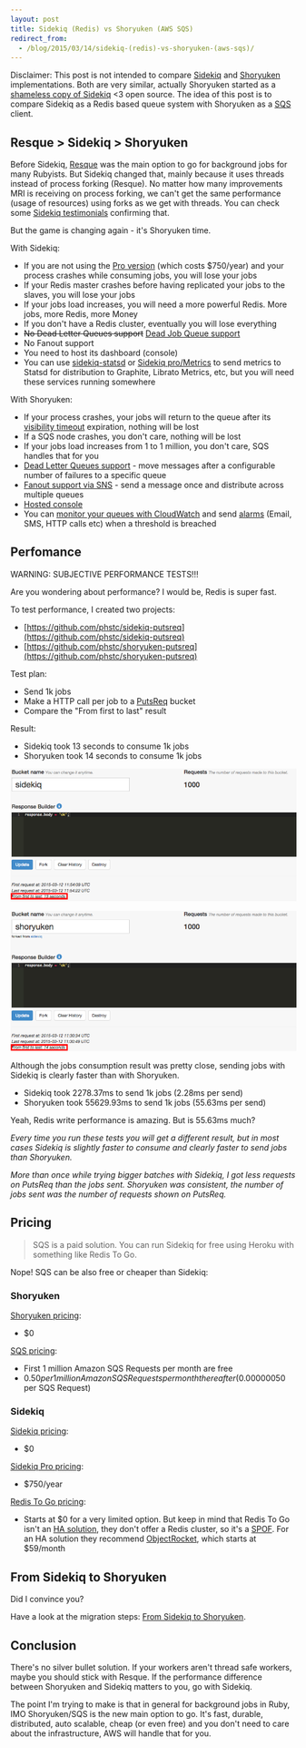 ```yaml
---
layout: post
title: Sidekiq (Redis) vs Shoryuken (AWS SQS)
redirect_from:
  - /blog/2015/03/14/sidekiq-(redis)-vs-shoryuken-(aws-sqs)/
---
```


Disclaimer: This post is not intended to compare [Sidekiq](http://sidekiq.org/) and [Shoryuken](https://github.com/phstc/shoryuken) implementations. Both are very similar, actually Shoryuken started as a [shameless copy of Sidekiq](https://github.com/phstc/shoryuken#credits) <3 open source. The idea of this post is to compare Sidekiq as a Redis based queue system with Shoryuken as a [SQS](https://aws.amazon.com/sqs/) client.


## Resque > Sidekiq > Shoryuken

Before Sidekiq, [Resque](https://github.com/resque/resque) was the main option to go for background jobs for many Rubyists. But Sidekiq changed that, mainly because it uses threads instead of process forking (Resque). No matter how many improvements MRI is receiving on process forking, we can't get the same performance (usage of resources) using forks as we get with threads. You can check some [Sidekiq testimonials](https://github.com/mperham/sidekiq/wiki/Testimonials) confirming that.

But the game is changing again - it's Shoryuken time.

With Sidekiq:

* If you are not using the [Pro version](http://sidekiq.org/pro/) (which costs $750/year) and your process crashes while consuming jobs, you will lose your jobs
* If your Redis master crashes before having replicated your jobs to the slaves, you will lose your jobs
* If your jobs load increases, you will need a more powerful Redis. More jobs, more Redis, more Money
* If you don't have a Redis cluster, eventually you will lose everything
* <del>No Dead Letter Queues support</del> [Dead Job Queue support](https://github.com/mperham/sidekiq/wiki/Error-Handling#dead-job-queue)
* No Fanout support
* You need to host its dashboard (console)
* You can use [sidekiq-statsd](https://github.com/phstc/sidekiq-statsd) or [Sidekiq pro/Metrics](https://github.com/mperham/sidekiq/wiki/Metrics) to send metrics to Statsd for distribution to Graphite, Librato Metrics, etc, but you will need these services running somewhere

With Shoryuken:

* If your process crashes, your jobs will return to the queue after its [visibility timeout](http://docs.aws.amazon.com/AWSSimpleQueueService/latest/SQSDeveloperGuide/AboutVT.html) expiration, nothing will be lost
* If a SQS node crashes, you don't care, nothing will be lost
* If your jobs load increases from 1 to 1 million, you don't care, SQS handles that for you
* [Dead Letter Queues support](/blog/2014/11/29/sqs-to-the-rescue/#dead-letter-queues) - move messages after a configurable number of failures to a specific queue
* [Fanout support via SNS](/blog/2014/11/29/sqs-to-the-rescue/#sns-to-sqs) - send a message once and distribute across multiple queues
* [Hosted console](https://console.aws.amazon.com/sqs/home?region=us-east-1)
* You can [monitor your queues with CloudWatch](http://docs.aws.amazon.com/AWSSimpleQueueService/latest/SQSDeveloperGuide/MonitorSQSwithCloudWatch.html#SQS_metricscollected) and send [alarms](http://docs.aws.amazon.com/AmazonCloudWatch/latest/DeveloperGuide/AlarmThatSendsEmail.html) (Email, SMS, HTTP calls etc) when a threshold is breached

## Perfomance

WARNING: SUBJECTIVE PERFORMANCE TESTS!!!

Are you wondering about performance? I would be, Redis is super fast.

To test performance, I created two projects:

* [https://github.com/phstc/sidekiq-putsreq](https://github.com/phstc/sidekiq-putsreq)
* [https://github.com/phstc/shoryuken-putsreq](https://github.com/phstc/shoryuken-putsreq)

Test plan:

* Send 1k jobs
* Make a HTTP call per job to a [PutsReq](http://putsreq.com/) bucket
* Compare the "From first to last" result

Result:

* Sidekiq took 13 seconds to consume 1k jobs
* Shoryuken took 14 seconds to consume 1k jobs

![](/assets/images/posts/sidekiq-putsreq.png)

![](/assets/images/posts/shoryuken-putsreq.png)

Although the jobs consumption result was pretty close, sending jobs with Sidekiq is clearly faster than with Shoryuken.

* Sidekiq took 2278.37ms to send 1k jobs (2.28ms per send)
* Shoryuken took 55629.93ms to send 1k jobs (55.63ms per send)

Yeah, Redis write performance is amazing. But is 55.63ms much?

*Every time you run these tests you will get a different result, but in most cases Sidekiq is slightly faster to consume and clearly faster to send jobs than Shoryuken.*

*More than once while trying bigger batches with Sidekiq, I got less requests on PutsReq than the jobs sent. Shoryuken was consistent, the number of jobs sent was the number of requests shown on PutsReq.*

## Pricing

> SQS is a paid solution. You can run Sidekiq for free using Heroku with something like Redis To Go.

Nope! SQS can be also free or cheaper than Sidekiq:

### Shoryuken

[Shoryuken pricing](http://github.com/phstc/shoryuken):

* $0


[SQS pricing](https://aws.amazon.com/sqs/pricing/):

* First 1 million Amazon SQS Requests per month are free
* $0.50 per 1 million Amazon SQS Requests  per month thereafter ($0.00000050 per SQS Request)

### Sidekiq

[Sidekiq pricing](http://sidekiq.org):

* $0

[Sidekiq Pro pricing](http://sidekiq.org/pro):

* $750/year

[Redis To Go pricing](https://addons.heroku.com/redistogo):

* Starts at $0 for a very limited option. But keep in mind that Redis To Go isn't an [HA solution](https://en.wikipedia.org/wiki/High_availability), they don't offer a Redis cluster, so it's a [SPOF](https://en.wikipedia.org/wiki/Single_point_of_failure). For an HA solution they recommend [ObjectRocket](https://objectrocket.com/pricing), which starts at $59/month

## From Sidekiq to Shoryuken

Did I convince you?

Have a look at the migration steps: [From Sidekiq to Shoryuken](https://github.com/phstc/shoryuken/wiki/From-Sidekiq-to-Shoryuken).

## Conclusion

There's no silver bullet solution. If your workers aren't thread safe workers, maybe you should stick with Resque. If the performance difference between Shoryuken and Sidekiq matters to you, go with Sidekiq.

The point I'm trying to make is that in general for background jobs in Ruby, IMO Shoryuken/SQS is the new main option to go. It's fast, durable, distributed, auto scalable, cheap (or even free) and you don't need to care about the infrastructure, AWS will handle that for you.